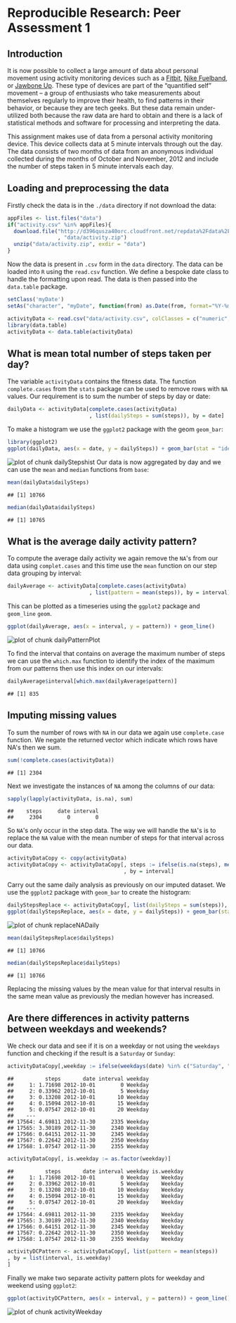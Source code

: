 # Reproducible Research: Peer Assessment 1

## Introduction

It is now possible to collect a large amount of data about personal movement using activity monitoring devices such as a [Fitbit](http://www.fitbit.com/home), [Nike Fuelband](http://www.nike.com/us/en_us/c/nikeplus-fuelband), or [Jawbone Up](https://jawbone.com/up). These type of devices are part of the “quantified self” movement – a group of enthusiasts who take measurements about themselves regularly to improve their health, to find patterns in their behavior, or because they are tech geeks. But these data remain under-utilized both because the raw data are hard to obtain and there is a lack of statistical methods and software for processing and interpreting the data.

This assignment makes use of data from a personal activity monitoring device. This device collects data at 5 minute intervals through out the day. The data consists of two months of data from an anonymous individual collected during the months of October and November, 2012 and include the number of steps taken in 5 minute intervals each day.


## Loading and preprocessing the data

Firstly check the data is in the `./data` directory if not download the data:


```r
appFiles <- list.files("data")
if("activity.csv" %in% appFiles){
  download.file("http://d396qusza40orc.cloudfront.net/repdata%2Fdata%2Factivity.zip"
                , "data/activity.zip")
  unzip("data/activity.zip", exdir = "data")
}
```

Now the data is present in `.csv` form in the `data` directory. The data can be loaded into `R` using the `read.csv` function. We define a bespoke date class to handle the formatting upon read. The data is then passed into the `data.table` package.


```r
setClass('myDate')
setAs("character", "myDate", function(from) as.Date(from, format="%Y-%m-%d") )

activityData <- read.csv("data/activity.csv", colClasses = c("numeric", "myDate", "integer"))
library(data.table)
activityData <- data.table(activityData)
```



## What is mean total number of steps taken per day?

The variable `activityData` contains the fitness data. The function `complete.cases` from the `stats` package can be used to remove rows with `NA` values. Our requirement is to sum the number of steps by day or date:


```r
dailyData <- activityData[complete.cases(activityData)
                          , list(dailySteps = sum(steps)), by = date]
```

To make a histogram we use the `ggplot2` package with the geom `geom_bar`:


```r
library(ggplot2)
ggplot(dailyData, aes(x = date, y = dailySteps)) + geom_bar(stat = "identity")
```

![plot of chunk dailyStepshist](figure/dailyStepshist.png) 
Our data is now aggregated by day and we can use the `mean` and `median` functions from `base`:


```r
mean(dailyData$dailySteps)
```

```
## [1] 10766
```

```r
median(dailyData$dailySteps)
```

```
## [1] 10765
```

## What is the average daily activity pattern?

To compute the average daily activity we again remove the `NA`'s from our data using `complet.cases` and this time use the `mean` function on our step data grouping by interval:


```r
dailyAverage <- activityData[complete.cases(activityData)
                          , list(pattern = mean(steps)), by = interval]
```

This can be plotted as a timeseries using the `ggplot2` package and `geom_line` `geom`.


```r
ggplot(dailyAverage, aes(x = interval, y = pattern)) + geom_line()
```

![plot of chunk dailyPatternPlot](figure/dailyPatternPlot.png) 

To find the interval that contains on average the maximum number of steps we can use the 
`which.max` function to identify the index of the maximum from our patterns then use this index on our intervals:


```r
dailyAverage$interval[which.max(dailyAverage$pattern)]
```

```
## [1] 835
```

## Imputing missing values

To sum the number of rows with `NA` in our data we again use `complete.case` function. We negate the returned vector which indicate which rows have NA's then we sum.


```r
sum(!complete.cases(activityData))
```

```
## [1] 2304
```


Next we investigate the instances of `NA` among the columns of our data:


```r
sapply(lapply(activityData, is.na), sum)
```

```
##    steps     date interval 
##     2304        0        0
```

So `NA`'s only occur in the step data. The way we will handle the `NA`'s is to replace the `NA` value with the mean number of steps for that interval across our data.


```r
activityDataCopy <- copy(activityData)
activityDataCopy <- activityDataCopy[, steps := ifelse(is.na(steps), mean(steps, na.rm = TRUE), steps)
                                     , by = interval]
```

Carry out the same daily analysis as previously on our imputed dataset. We use the `ggplot2` package with `geom_bar` to create the histogram:


```r
dailyStepsReplace <- activityDataCopy[, list(dailySteps = sum(steps)), by = date]
ggplot(dailyStepsReplace, aes(x = date, y = dailySteps)) + geom_bar(stat = "identity")
```

![plot of chunk replaceNADaily](figure/replaceNADaily.png) 

```r
mean(dailyStepsReplace$dailySteps)
```

```
## [1] 10766
```

```r
median(dailyStepsReplace$dailySteps)
```

```
## [1] 10766
```

Replacing the missing values by the mean value for that interval results in the same mean value as previously the median however has increased.  

## Are there differences in activity patterns between weekdays and weekends?

We check our data and see if it is on a weekday or not using the `weekdays` function and checking if the result is a `Saturday` or `Sunday`:


```r
activityDataCopy[,weekday := ifelse(weekdays(date) %in% c("Saturday", "Sunday"), "Weekend", "Weekday")]
```

```
##          steps       date interval weekday
##     1: 1.71698 2012-10-01        0 Weekday
##     2: 0.33962 2012-10-01        5 Weekday
##     3: 0.13208 2012-10-01       10 Weekday
##     4: 0.15094 2012-10-01       15 Weekday
##     5: 0.07547 2012-10-01       20 Weekday
##    ---                                    
## 17564: 4.69811 2012-11-30     2335 Weekday
## 17565: 3.30189 2012-11-30     2340 Weekday
## 17566: 0.64151 2012-11-30     2345 Weekday
## 17567: 0.22642 2012-11-30     2350 Weekday
## 17568: 1.07547 2012-11-30     2355 Weekday
```

```r
activityDataCopy[, is.weekday := as.factor(weekday)]
```

```
##          steps       date interval weekday is.weekday
##     1: 1.71698 2012-10-01        0 Weekday    Weekday
##     2: 0.33962 2012-10-01        5 Weekday    Weekday
##     3: 0.13208 2012-10-01       10 Weekday    Weekday
##     4: 0.15094 2012-10-01       15 Weekday    Weekday
##     5: 0.07547 2012-10-01       20 Weekday    Weekday
##    ---                                               
## 17564: 4.69811 2012-11-30     2335 Weekday    Weekday
## 17565: 3.30189 2012-11-30     2340 Weekday    Weekday
## 17566: 0.64151 2012-11-30     2345 Weekday    Weekday
## 17567: 0.22642 2012-11-30     2350 Weekday    Weekday
## 17568: 1.07547 2012-11-30     2355 Weekday    Weekday
```

```r
activityDCPattern <- activityDataCopy[, list(pattern = mean(steps))
, by = list(interval, is.weekday)
]
```


Finally we make two separate activity pattern plots for weekday and weekend using `ggplot2`:


```r
ggplot(activityDCPattern, aes(x = interval, y = pattern)) + geom_line() + facet_wrap(~ is.weekday, nrow = 2)
```

![plot of chunk activityWeekday](figure/activityWeekday.png) 
